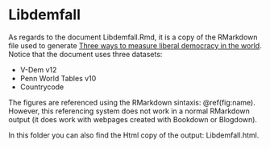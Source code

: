 # Libdemfall


As regards to the document Libdemfall.Rmd, it is a copy of the RMarkdown file used to generate [Three ways to measure liberal democracy in the world](https://www.jordimas.cat/post/2022-03-10-vdemfall/). Notice that the document uses three datasets:
- V-Dem v12
- Penn World Tables v10
- Countrycode

The figures are referenced using the RMarkdown sintaxis: \@ref(fig:name). However, this referencing system does not work in a normal RMarkdown output (it does work with webpages created with Bookdown or Blogdown).

In this folder you can also find the Html copy of the output: Libdemfall.html.
